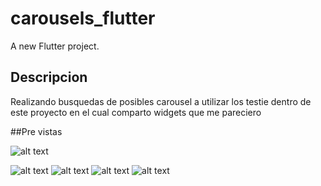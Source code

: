 # carousels_flutter

A new Flutter project.

## Descripcion

Realizando busquedas de posibles carousel a utilizar los testie dentro de este proyecto en el cual comparto widgets que me pareciero

##Pre vistas

![alt text](https://github.com/carlosdarioio/flutterCF/blob/master/carousels_flutter/carousel_menu.png)

![alt text](https://github.com/carlosdarioio/flutterCF/blob/master/carousels_flutter/carouselpro.png)
![alt text](https://github.com/carlosdarioio/flutterCF/blob/master/carousels_flutter/carouselgooey.png)
![alt text](https://github.com/carlosdarioio/flutterCF/blob/master/carousels_flutter/carouselmulti.png)
![alt text](https://github.com/carlosdarioio/flutterCF/blob/master/carousels_flutter/carouselmobile.png)

